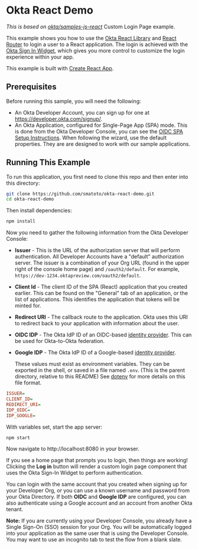 # Okta React Demo

_This is based on [okta/samples-js-react](https://github.com/okta/samples-js-react/tree/master/custom-login)_ Custom Login Page example.

This example shows you how to use the [Okta React Library](https://github.com/okta/okta-react) and [React Router](https://github.com/ReactTraining/react-router) to login a user to a React application. The login is achieved with the [Okta Sign In Widget](https://developer.okta.com/code/javascript/okta_sign-in_widget/), which gives you more control to customize the login experience within your app.

This example is built with [Create React App](https://create-react-app.dev/).

## Prerequisites

Before running this sample, you will need the following:

- An Okta Developer Account, you can sign up for one at https://developer.okta.com/signup/.
- An Okta Application, configured for Single-Page App (SPA) mode. This is done from the Okta Developer Console, you can see the [OIDC SPA Setup Instructions](https://developer.okta.com/docs/guides/sign-into-spa/react/before-you-begin/). When following the wizard, use the default properties. They are are designed to work with our sample applications.

## Running This Example

To run this application, you first need to clone this repo and then enter into this directory:

```bash
git clone https://github.com/smatoto/okta-react-demo.git
cd okta-react-demo
```

Then install dependencies:

```bash
npm install
```

Now you need to gather the following information from the Okta Developer Console:

- **Issuer** - This is the URL of the authorization server that will perform authentication. All Developer Accounts have a "default" authorization server. The issuer is a combination of your Org URL (found in the upper right of the console home page) and `/oauth2/default`. For example, `https://dev-1234.oktapreview.com/oauth2/default`.
- **Client Id** - The client ID of the SPA (React) application that you created earlier. This can be found on the "General" tab of an application, or the list of applications. This identifies the application that tokens will be minted for.
- **Redirect URI** - The callback route to the application. Okta uses this URI to redirect back to your application with information about the user.
- **OIDC IDP** - The Okta IdP ID of an OIDC-based [identity provider](https://developer.okta.com/docs/guides/add-an-external-idp/oktatookta/configure-idp-in-okta/). This can be used for Okta-to-Okta federation.
- **Google IDP** - The Okta IdP ID of a Google-based [identity provider](https://developer.okta.com/docs/guides/add-an-external-idp/google/configure-idp-in-okta/).

  These values must exist as environment variables. They can be exported in the shell, or saved in a file named `.env`. (This is the parent directory, relative to this README) See [dotenv](https://www.npmjs.com/package/dotenv) for more details on this file format.

```ini
ISSUER=
CLIENT_ID=
REDIRECT_URI=
IDP_OIDC=
IDP_GOOGLE=
```

With variables set, start the app server:

```
npm start
```

Now navigate to http://localhost:8080 in your browser.

If you see a home page that prompts you to login, then things are working! Clicking the **Log in** button will render a custom login page component that uses the Okta Sign-In Widget to perform authentication.

You can login with the same account that you created when signing up for your Developer Org, or you can use a known username and password from your Okta Directory. If both **OIDC** and **Google IDP** are configured, you can also authenticate using a Google account and an account from another Okta tenant.

**Note:** If you are currently using your Developer Console, you already have a Single Sign-On (SSO) session for your Org. You will be automatically logged into your application as the same user that is using the Developer Console. You may want to use an incognito tab to test the flow from a blank slate.
